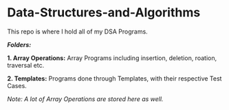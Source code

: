 # Data-Structures-and-Algorithms
This repo is where I hold all of my DSA Programs.


***Folders:***


**1. Array Operations:**
   Array Programs including insertion, deletion, roation, traversal etc.


**2. Templates:**
   Programs done through Templates, with their respective Test Cases.
   
   *Note: A lot of Array Operations are stored here as well.*
